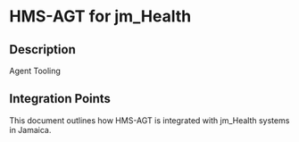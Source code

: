 # HMS-AGT for jm_Health

## Description

Agent Tooling

## Integration Points

This document outlines how HMS-AGT is integrated with jm_Health systems in Jamaica.
